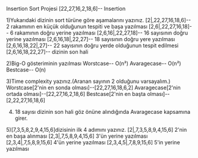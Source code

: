 Insertion Sort Projesi
[22,27,16,2,18,6]-- Insertion

1)Yukarıdaki dizinin sort türüne göre aşamalarını yazınız.
[2|,22,27,16,18,6]-- 2 rakamının en küçük olduğunun tespiti ve başa yazılması
[2,6|,22,27,16,18]-- 6 rakamının doğru yerine yazılması
[2,6,16|,22,27,18]-- 16 sayısının doğru yerine yazılması
[2,6,16,18|,22,27]-- 18 sayısının doğru yere yazılması
[2,6,16,18,22|,27]-- 22 sayısının doğru yerde olduğunun tespit edilmesi
[2,6,16,18,22,27]-- dizinin son hali

2)Big-O gösteriminin yazılması
Worstcase-- O(n²)
Avaragecase-- O(n²)
Bestcase-- O(n)

3)Time complexity yazınız.(Aranan sayının 2 olduğunu varsayalım.)
Worstcase[2'nin en sonda olması]--[22,27,16,18,6,2]
Avaragecase[2'nin ortada olması]--[22,27,16,2,18,6]
Bestcase[2'nin en başta olması]--[2,22,27,16,18,6]

4) 18 sayısı dizinin son hali göz önüne alındığında Avaragecase kapsamına girer.

5)[7,3,5,8,2,9,4,15,6]dizisinin ilk 4 adımını yazınız.
[2|,7,3,5,8,9,4,15,6] 2'nin en başa alınması
[2,3|,7,5,8,9,4,15,6] 3'ün yerine yazılması
[2,3,4|,7,5,8,9,15,6] 4'ün yerine yazılması
[2,3,4,5|,7,8,9,15,6] 5'in yerine yazılması
